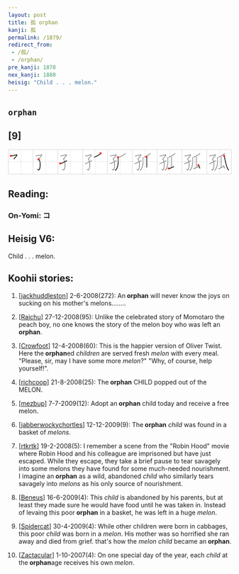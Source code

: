 ```yaml
---
layout: post
title: 孤 orphan
kanji: 孤
permalink: /1879/
redirect_from:
 - /孤/
 - /orphan/
pre_kanji: 1878
nex_kanji: 1880
heisig: "Child . . . melon."
---
```


## `orphan`

## [9]

<div class="stroke"><img src="../images/E5ADA4.png" /></div>

## Reading:

### On-Yomi: コ

## Heisig V6:

Child . . . melon.

## Koohii stories:

1) [<a href="http://kanji.koohii.com/profile/jackhuddleston">jackhuddleston</a>] 2-6-2008(272): An<strong> orphan</strong> will never know the joys on sucking on his mother&#039;s melons........

2) [<a href="http://kanji.koohii.com/profile/Raichu">Raichu</a>] 27-12-2008(95): Unlike the celebrated story of Momotaro the peach boy, no one knows the story of the melon boy who was left an<strong> orphan</strong>.

3) [<a href="http://kanji.koohii.com/profile/Crowfoot">Crowfoot</a>] 12-4-2008(60): This is the happier version of Oliver Twist. Here the<strong> orphan</strong>ed <em>children</em> are served fresh <em>melon</em> with every meal. &quot;Please, sir, may I have some more <em>melon</em>?&quot; &quot;Why, of course, help yourself!&quot;.

4) [<a href="http://kanji.koohii.com/profile/richcoop">richcoop</a>] 21-8-2008(25): The<strong> orphan</strong> CHILD popped out of the MELON.

5) [<a href="http://kanji.koohii.com/profile/mezbup">mezbup</a>] 7-7-2009(12): Adopt an<strong> orphan</strong> child today and receive a free melon.

6) [<a href="http://kanji.koohii.com/profile/jabberwockychortles">jabberwockychortles</a>] 12-12-2009(9): The<strong> orphan</strong> <em>child</em> was found in a basket of <em>melons</em>.

7) [<a href="http://kanji.koohii.com/profile/rtkrtk">rtkrtk</a>] 19-2-2008(5): I remember a scene from the &quot;Robin Hood&quot; movie where Robin Hood and his colleague are imprisoned but have just escaped. While they escape, they take a brief pause to tear savagely into some melons they have found for some much-needed nourishment. I imagine an<strong> orphan</strong> as a wild, abandoned <em>child</em> who similarly tears savagely into <em>melons</em> as his only source of nourishment.

8) [<a href="http://kanji.koohii.com/profile/Beneus">Beneus</a>] 16-6-2009(4): This <em>child</em> is abandoned by his parents, but at least they made sure he would have food until he was taken in. Instead of levaing this poor<strong> orphan</strong> in a basket, he was left in a huge <em>melon</em>.

9) [<a href="http://kanji.koohii.com/profile/Spidercat">Spidercat</a>] 30-4-2009(4): While other children were born in cabbages, this poor <em>child</em> was born in a <em>melon</em>. His mother was so horrified she ran away and died from grief. that&#039;s how the <em>melon child</em> became an<strong> orphan</strong>.

10) [<a href="http://kanji.koohii.com/profile/Zactacular">Zactacular</a>] 1-10-2007(4): On one special day of the year, each <em>child</em> at the<strong> orphan</strong>age receives his own <em>melon</em>.

